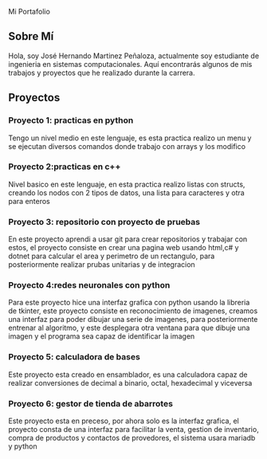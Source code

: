 <!DOCTYPE html>
<html lang="es">
<head>
    <meta charset="UTF-8">
    <meta name="viewport" content="width=device-width, initial-scale=1.0">
  
Mi Portafolio
    <link rel="stylesheet" href="styles.css">


  <section id="about">
        <h2>Sobre Mí</h2>
        <p>Hola, soy José Hernando Martinez Peñaloza, actualmente soy estudiante de ingenieria en sistemas computacionales. Aquí encontrarás algunos de mis trabajos y proyectos que he realizado durante la carrera.</p>
    </section>

  <section id="projects">
        <h2>Proyectos</h2>
        <div class="project">
            <h3>Proyecto 1: practicas en python</h3>
            <p>Tengo un nivel medio en este lenguaje, es esta practica realizo un menu y se ejecutan diversos comandos donde trabajo con arrays y los modifico</p>
        </div>
        <div class="project">
            <h3>Proyecto 2:practicas en c++</h3>
            <p>Nivel basico en este lenguaje, en esta practica realizo listas con structs, creando los nodos con 2 tipos de datos, una lista para caracteres y otra para enteros </p>
        </div>
        <div class="project">
            <h3>Proyecto 3: repositorio con proyecto de pruebas</h3>
            <p>En este proyecto aprendi a usar git para crear repositorios y trabajar con estos, el proyecto consiste en crear una pagina web usando html,c# y dotnet para calcular el area y perimetro de un rectangulo, para posteriormente 
            realizar prubas unitarias y de integracion </p>
        </div>
        <div class="project">
            <h3>Proyecto 4:redes neuronales con python</h3>
            <p>Para este proyecto hice una interfaz grafica con python usando la libreria de tkinter, este proyecto consiste en reconocimiento de imagenes, creamos una interfaz para poder dibujar una serie de imagenes, para posteriormente entrenar al algoritmo,
            y este desplegara otra ventana para que dibuje una imagen y el programa sea capaz de identificar la imagen </p>
        </div>
        <div class="project">
            <h3>Proyecto 5: calculadora de bases</h3>
            <p>Este proyecto esta creado en ensamblador, es una calculadora capaz de realizar conversiones de decimal a binario, octal, hexadecimal y viceversa </p>
        </div>
        <div class="project">
            <h3>Proyecto 6: gestor de tienda de abarrotes</h3>
            <p> Este proyecto esta en preceso, por ahora solo es la interfaz grafica, el proyecto consta de una interfaz para facilitar la venta, gestion de inventario, compra de productos y contactos de provedores, el sistema usara mariadb y python</p>
        
</body>
</html>

